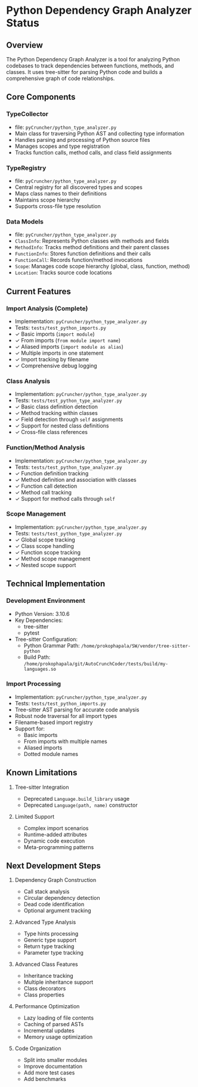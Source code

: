 # Python Dependency Graph Analyzer Status

## Overview
The Python Dependency Graph Analyzer is a tool for analyzing Python codebases to track dependencies between functions, methods, and classes. It uses tree-sitter for parsing Python code and builds a comprehensive graph of code relationships.

## Core Components

### TypeCollector
- file: `pyCruncher/python_type_analyzer.py`
- Main class for traversing Python AST and collecting type information
- Handles parsing and processing of Python source files
- Manages scopes and type registration
- Tracks function calls, method calls, and class field assignments

### TypeRegistry
- file: `pyCruncher/python_type_analyzer.py`
- Central registry for all discovered types and scopes
- Maps class names to their definitions
- Maintains scope hierarchy
- Supports cross-file type resolution

### Data Models
- file: `pyCruncher/python_type_analyzer.py`
- `ClassInfo`: Represents Python classes with methods and fields
- `MethodInfo`: Tracks method definitions and their parent classes
- `FunctionInfo`: Stores function definitions and their calls
- `FunctionCall`: Records function/method invocations
- `Scope`: Manages code scope hierarchy (global, class, function, method)
- `Location`: Tracks source code locations

## Current Features

### Import Analysis (Complete)
- Implementation: `pyCruncher/python_type_analyzer.py`
- Tests: `tests/test_python_imports.py`
- ✓ Basic imports (`import module`)
- ✓ From imports (`from module import name`)
- ✓ Aliased imports (`import module as alias`)
- ✓ Multiple imports in one statement
- ✓ Import tracking by filename
- ✓ Comprehensive debug logging

### Class Analysis
- Implementation: `pyCruncher/python_type_analyzer.py`
- Tests: `tests/test_python_type_analyzer.py`
- ✓ Basic class definition detection
- ✓ Method tracking within classes
- ✓ Field detection through `self` assignments
- ✓ Support for nested class definitions
- ✓ Cross-file class references

### Function/Method Analysis
- Implementation: `pyCruncher/python_type_analyzer.py`
- Tests: `tests/test_python_type_analyzer.py`
- ✓ Function definition tracking
- ✓ Method definition and association with classes
- ✓ Function call detection
- ✓ Method call tracking
- ✓ Support for method calls through `self`

### Scope Management
- Implementation: `pyCruncher/python_type_analyzer.py`
- Tests: `tests/test_python_type_analyzer.py`
- ✓ Global scope tracking
- ✓ Class scope handling
- ✓ Function scope tracking
- ✓ Method scope management
- ✓ Nested scope support

## Technical Implementation

### Development Environment
- Python Version: 3.10.6
- Key Dependencies:
  - tree-sitter
  - pytest
- Tree-sitter Configuration:
  - Python Grammar Path: `/home/prokophapala/SW/vendor/tree-sitter-python`
  - Build Path: `/home/prokophapala/git/AutoCrunchCoder/tests/build/my-languages.so`

### Import Processing
- Implementation: `pyCruncher/python_type_analyzer.py`
- Tests: `tests/test_python_imports.py`
- Tree-sitter AST parsing for accurate code analysis
- Robust node traversal for all import types
- Filename-based import registry
- Support for:
  - Basic imports
  - From imports with multiple names
  - Aliased imports
  - Dotted module names

## Known Limitations
1. Tree-sitter Integration
   - Deprecated `Language.build_library` usage
   - Deprecated `Language(path, name)` constructor

2. Limited Support
   - Complex import scenarios
   - Runtime-added attributes
   - Dynamic code execution
   - Meta-programming patterns

## Next Development Steps
1. Dependency Graph Construction
   - Call stack analysis
   - Circular dependency detection
   - Dead code identification
   - Optional argument tracking

2. Advanced Type Analysis
   - Type hints processing
   - Generic type support
   - Return type tracking
   - Parameter type tracking

3. Advanced Class Features
   - Inheritance tracking
   - Multiple inheritance support
   - Class decorators
   - Class properties

4. Performance Optimization
   - Lazy loading of file contents
   - Caching of parsed ASTs
   - Incremental updates
   - Memory usage optimization

5. Code Organization
   - Split into smaller modules
   - Improve documentation
   - Add more test cases
   - Add benchmarks
